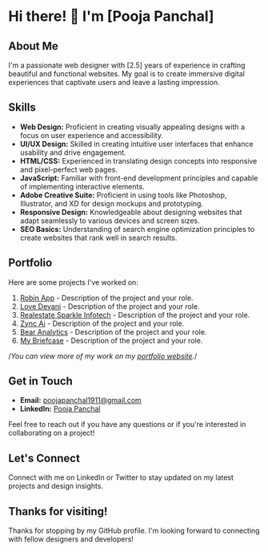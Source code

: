 # Hi there! 👋 I'm [Pooja Panchal]

## About Me
I'm a passionate web designer with [2.5] years of experience in crafting beautiful and functional websites. My goal is to create immersive digital experiences that captivate users and leave a lasting impression.

## Skills
- **Web Design:** Proficient in creating visually appealing designs with a focus on user experience and accessibility.
- **UI/UX Design:** Skilled in creating intuitive user interfaces that enhance usability and drive engagement.
- **HTML/CSS:** Experienced in translating design concepts into responsive and pixel-perfect web pages.
- **JavaScript:** Familiar with front-end development principles and capable of implementing interactive elements.
- **Adobe Creative Suite:** Proficient in using tools like Photoshop, Illustrator, and XD for design mockups and prototyping.
- **Responsive Design:** Knowledgeable about designing websites that adapt seamlessly to various devices and screen sizes.
- **SEO Basics:** Understanding of search engine optimization principles to create websites that rank well in search results.

## Portfolio
Here are some projects I've worked on:

1. [Robin App](https://robin-app-0c0dc0.webflow.io/) - Description of the project and your role.
2. [Love Devani](https://lovedevani.com/) - Description of the project and your role.
3. [Realestate Sparkle Infotech](https://realestate.sparkleinfotech.com/) - Description of the project and your role.
4. [Zync Ai](https://zyncwebsite.webflow.io/) - Description of the project and your role.
5. [Bear Analytics](https://www.bearanalytics.com/) - Description of the project and your role.
6. [My Briefcase](https://mybriefcase.ai/) - Description of the project and your role.

/*You can view more of my work on my [portfolio website](your-portfolio-website-link).*/

## Get in Touch
- **Email:** poojapanchal1911@gmail.com
- **LinkedIn:** [Pooja Panchal](https://in.linkedin.com/in/pooja-panchal-616b55272)

Feel free to reach out if you have any questions or if you're interested in collaborating on a project!

## Let's Connect
Connect with me on LinkedIn or Twitter to stay updated on my latest projects and design insights.

## Thanks for visiting!
Thanks for stopping by my GitHub profile. I'm looking forward to connecting with fellow designers and developers!

